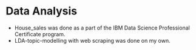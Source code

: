 # Data Analysis
- House_sales was done as a part of the IBM Data Science Professional Certificate program.
- LDA-topic-modelling with web scraping was done on my own.
